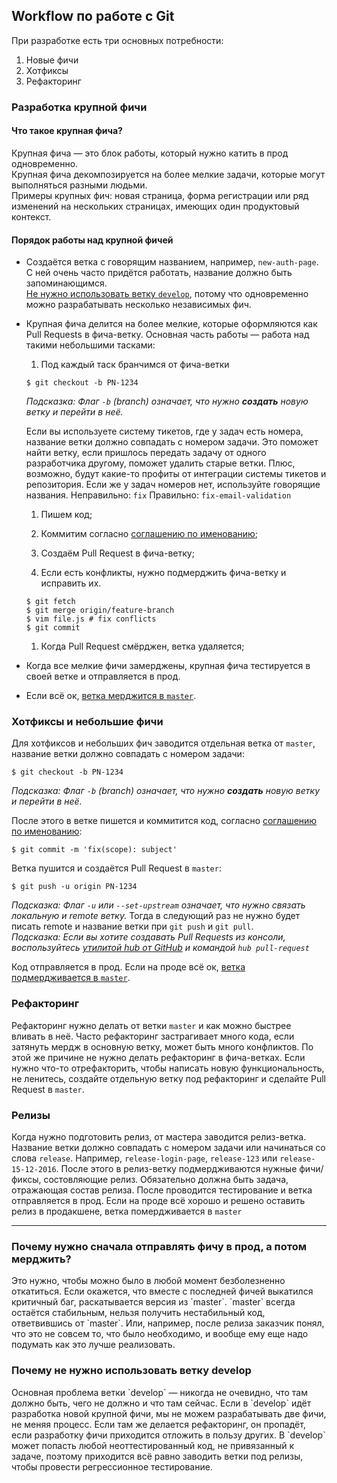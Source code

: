 ## Workflow по работе с Git

При разработке есть три основных потребности:
1. Новые фичи
1. Хотфиксы
1. Рефакторинг

### Разработка крупной фичи
#### Что такое крупная фича?
Крупная фича — это блок работы, который нужно катить в прод одновременно.  
Крупная фича декомпозируется на более мелкие задачи, которые могут выполняться разными людьми.  
Примеры крупных фич: новая страница, форма регистрации или ряд изменений на нескольких страницах, имеющих один продуктовый контекст.  

#### Порядок работы над крупной фичей
* Создаётся ветка с говорящим названием, например, `new-auth-page`.  
  С ней очень часто придётся работать, название должно быть запоминающимся.  
  [Не нужно использовать ветку `develop`](#why-you-should-not-use-develop-branch), потому что одновременно можно разрабатывать несколько независимых фич.  

* Крупная фича делится на более мелкие, которые оформляются как Pull Requests в фича-ветку.
  Основная часть работы — работа над такими небольшими тасками:
  1. Под каждый таск бранчимся от фича-ветки
    ```
    $ git checkout -b PN-1234
    ```
    _Подсказка: Флаг `-b` (branch) означает, что нужно **создать** новую ветку и перейти в неё._

    Если вы используете систему тикетов, где у задач есть номера, название ветки должно совпадать с номером задачи.
    Это поможет найти ветку, если пришлось передать задачу от одного разработчика другому,
    поможет удалить старые ветки.
    Плюс, возможно, будут какие-то профиты от интеграции системы тикетов и репозитория.
    Если же у задач номеров нет, используйте говорящие названия.
    Неправильно: `fix`
    Правильно: `fix-email-validation`

  1. Пишем код;
  1. Коммитим согласно [соглашению по именованию](./Convention.md);

  1. Создаём Pull Request в фича-ветку;
  1. Если есть конфликты, нужно подмерджить фича-ветку и исправить их.
    ```
    $ git fetch
    $ git merge origin/feature-branch
    $ vim file.js # fix conflicts
    $ git commit
    ```
  1. Когда Pull Request смёрджен, ветка удаляется;

* Когда все мелкие фичи замерджены, крупная фича тестируется в своей ветке и отправляется в прод.
* Если всё ок, [ветка мерджится в `master`](#why-you-should-release-feature-before-merge).

### Хотфиксы и небольшие фичи
Для хотфиксов и небольших фич заводится отдельная ветка от `master`, название ветки должно совпадать с номером задачи:

```
$ git checkout -b PN-1234
```
_Подсказка: Флаг `-b` (branch) означает, что нужно **создать** новую ветку и перейти в неё._

После этого в ветке пишется и коммитится код, согласно [соглашению по именованию](./Convention.md):

```
$ git commit -m 'fix(scope): subject'
```

Ветка пушится и создаётся Pull Request в `master`:

```
$ git push -u origin PN-1234
```
_Подсказка: Флаг `-u` или `--set-upstream` означает, что нужно связать локальную и remote ветку._
Тогда в следующий раз не нужно будет писать remote и название ветки при `git push` и `git pull`.  
_Подсказка: Если вы хотите создавать Pull Requests из консоли, воспользуйтесь [утилитой hub от GitHub](https://github.com/github/hub/) и командой `hub pull-request`_

Код отправляется в прод. Если на проде всё ок, [ветка подмердживается в `master`](#why-you-should-release-feature-before-merge).

### Рефакторинг

Рефакторинг нужно делать от ветки `master` и как можно быстрее вливать в неё.
Часто рефакторинг застрагивает много кода, если затянуть мердж в основную ветку,
может быть много конфликтов. По этой же причине не нужно делать рефакторинг
в фича-ветках.
Если нужно что-то отрефакторить, чтобы написать новую функциональность, не ленитесь,
создайте отдельную ветку под рефакторинг и сделайте Pull Request в `master`.

### Релизы

Когда нужно подготовить релиз, от мастера заводится релиз-ветка. Название ветки должно совпадать с номером задачи или начинаться
со слова `release`. Например, `release-login-page`, `release-123` или `release-15-12-2016`.
После этого в релиз-ветку подмердживаются нужные фичи/фиксы, состовляющие релиз.
Обязательно должна быть задача, отражающая состав релиза.
После проводится тестирование и ветка отправляется в прод.
Если на проде всё хорошо и решено оставить релиз в продакшене, ветка помердживается в `master`

---

<h3 id="why-you-should-release-feature-before-merge">
  Почему нужно сначала отправлять фичу в прод, а потом мерджить?
</h3>
Это нужно, чтобы можно было в любой момент безболезненно откатиться.
Если окажется, что вместе с последней фичей выкатился критичный баг, раскатывается версия из `master`.
`master` всегда остаётся стабильным, нельзя получить нестабильный код, ответвившись от `master`.
Или, например, после релиза заказчик понял, что это не совсем то, что было необходимо, и вообще ему еще надо подумать как это лучше реализовать.

<h3 id="why-you-should-not-use-develop-branch">
  Почему не нужно использовать ветку develop
</h3>
Основная проблема ветки `develop` — никогда не очевидно, что там должно быть, чего не должно и что там сейчас.
Если в `develop` идёт разработка новой крупной фичи, мы не можем разрабатывать две фичи, не меняя процесс.
Если там же делается рефакторинг, он пропадёт, если разработку фичи приходится отложить в пользу других.
В `develop` может попасть любой неоттестированный код, не привязанный к задаче, поэтому приходится
всё равно заводить ветки под релизы, чтобы провести регрессионное тестирование.

